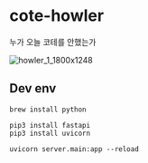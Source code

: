 # cote-howler
누가 오늘 코테를 안했는가

![howler_1_1800x1248](https://github.com/Giggle-projects/cote-howler/assets/46060746/4a2c7c97-4621-4e74-aa12-fb558334a6bd)


## Dev env

```
brew install python

pip3 install fastapi 
pip3 install uvicorn 

uvicorn server.main:app --reload 
```
